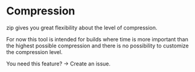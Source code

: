 Compression
===

zip gives you great flexibility about the level of compression.

For now this tool is intended for builds where time is more important than the highest possible compression and there is
no possibility to customize the compression level.

You need this feature? -> Create an issue.